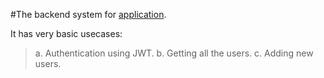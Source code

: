 #The backend system for [application](https://play.google.com/store/apps/details?id=com.pandey.shubham.toetoctic&pli=1).

It has very basic usecases:
  > a. Authentication using JWT.
  > b. Getting all the users.
  > c. Adding new users.
